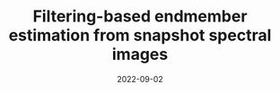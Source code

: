 ---
title: "Filtering-based endmember estimation from snapshot spectral images"
collection: publications
permalink: /publication/2022-05-01-filtering-based-endmember-estimation-from-snapshot-spectral-images
category: "International Conferences without Proceedings"
excerpt: 'This paper introduces a filtering-based method for endmember estimation in snapshot spectral imaging, highlighting advancements in image processing techniques.'
date: 2022-09-02
venue: '2nd Workshop on Low-Rank Models and Applications (LRMA 2022)'
slidesurl: ''  # Add URL if slides or presentation materials are available
paperurl: 'https://hal.science/hal-03728944/'
citation: 'Abbas, Kinan, Puigt, Matthieu, Delmaire, Gilles, and Roussel, Gilles. (2022). &quot;Filtering-based endmember estimation from snapshot spectral images.&quot; In <i>2nd Workshop on Low-Rank Models and Applications (LRMA 2022)'
---